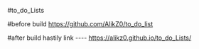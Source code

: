 #to_do_Lists


#before  build
https://github.com/AlikZ0/to_do_list

#after  build
hastily link ---- https://alikz0.github.io/to_do_Lists/
